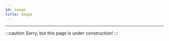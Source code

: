 ```yaml
---
id: image
title: Image
---
```


---------------

:::caution
Sorry, but this page is under construction!
:::